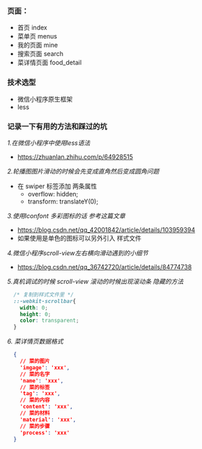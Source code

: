 ### 页面：

+ 首页        index
+ 菜单页      menus
+ 我的页面   mine
+ 搜索页面   search
+ 菜详情页面   food_detail

### 技术选型

+ 微信小程序原生框架
+ less

### 记录一下有用的方法和踩过的坑
*1.在微信小程序中使用less语法*
+ https://zhuanlan.zhihu.com/p/64928515

*2.轮播图图片滑动的时候会先变成直角然后变成圆角问题*
+ 在 swiper 标签添加 两条属性
  + overflow: hidden;
  + transform: translateY(0);

*3.使用Iconfont 多彩图标的话 参考这篇文章*
+ https://blog.csdn.net/qq_42001842/article/details/103959394
+ 如果使用是单色的图标可以另外引入 样式文件

*4.微信小程序scroll-view左右横向滑动遇到的小细节*
+ https://blog.csdn.net/qq_36742720/article/details/84774738

*5.真机调试的时候 scroll-view 滚动的时候出现滚动条 隐藏的方法*
```css
  /* 复制到样式文件里 */
  ::-webkit-scrollbar{
    width: 0;
    height: 0;
    color: transparent;
  }
```

*6. 菜详情页数据格式*
```json
  {
    // 菜的图片
    'imgage': 'xxx',
    // 菜的名字
    'name': 'xxx',
    // 菜的标签
    'tag': 'xxx',
    // 菜的内容
    'content': 'xxx',
    // 菜的材料
    'material': 'xxx',
    // 菜的步骤
    'process': 'xxx'  
  }
```